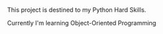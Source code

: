 This project is destined to my Python Hard Skills.

Currently I'm learning Object-Oriented Programming